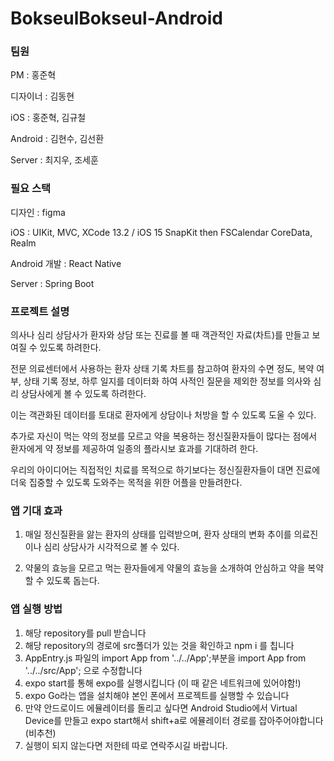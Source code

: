 # BokseulBokseul-Android

### **팀원**

PM : 홍준혁

디자이너 : 김동현

iOS : 홍준혁, 김규철

Android : 김현수, 김선환

Server : 최지우, 조세훈

### **필요 스택**

디자인 :
figma

iOS :
UIKit, MVC,
XCode 13.2 / iOS 15
SnapKit
then
FSCalendar
CoreData, Realm

Android 개발 : React Native

Server : Spring Boot

### **프로젝트 설명**

의사나 심리 상담사가 환자와 상담 또는 진료를 볼 때 객관적인 자료(차트)를 만들고 보여질 수 있도록 하려한다.

전문 의료센터에서 사용하는 환자 상태 기록 차트를 참고하여 환자의 수면 정도, 복약 여부, 상태 기록 정보, 하루 일지를 데이터화 하여 사적인 질문을 제외한 정보를 의사와 심리 상담사에게 볼 수 있도록 하려한다.

이는 객관화된 데이터를 토대로 환자에게 상담이나 처방을 할 수 있도록 도울 수 있다.

추가로 자신이 먹는 약의 정보를 모르고 약을 복용하는 정신질환자들이 많다는 점에서 환자에게 약 정보를 제공하여 일종의 플라시보 효과를 기대하려 한다.

우리의 아이디어는 직접적인 치료를 목적으로 하기보다는 정신질환자들이 대면 진료에 더욱 집중할 수 있도록 도와주는 목적을 위한 어플을 만들려한다.

### **앱 기대 효과**

1. 매일 정신질환을 앓는 환자의 상태를 입력받으며, 환자 상태의 변화 추이를 의료진이나 심리 상담사가 시각적으로 볼 수 있다.

2. 약물의 효능을 모르고 먹는 환자들에게 약물의 효능을 소개하여 안심하고 약을 복약할 수 있도록 돕는다.

### **앱 실행 방법**

1.  해당 repository를 pull 받습니다
2.  해당 repository의 경로에 src폴더가 있는 것을 확인하고 npm i 를 칩니다
3.  AppEntry.js 파일의 import App from '../../App';부분을 import App from '../../src/App'; 으로 수정합니다
4.  expo start를 통해 expo를 실행시킵니다 (이 때 같은 네트워크에 있어야함!)
5.  expo Go라는 앱을 설치해야 본인 폰에서 프로젝트를 실행할 수 있습니다
6.  만약 안드로이드 에뮬레이터를 돌리고 싶다면 Android Studio에서 Virtual Device를 만들고 expo start해서 shift+a로 에뮬레이터 경로를 잡아주어야합니다 (비추천)
7.  실행이 되지 않는다면 저한테 따로 연락주시길 바랍니다.
